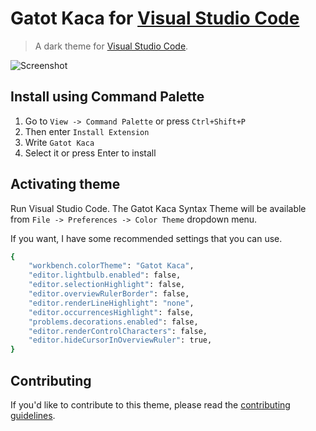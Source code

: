 # Gatot Kaca for [Visual Studio Code](http://code.visualstudio.com)

> A dark theme for [Visual Studio Code](http://code.visualstudio.com).

![Screenshot](https://github.com/hafizhmaulanay/gatot-kaca-theme/blob/e4be885510ff18c3cca8f4443ab0e5e11dfeb17a/screenshoot.png)

## Install using Command Palette

1.  Go to `View -> Command Palette` or press `Ctrl+Shift+P`
2.  Then enter `Install Extension`
3.  Write `Gatot Kaca`
4.  Select it or press Enter to install

## Activating theme

Run Visual Studio Code. The Gatot Kaca Syntax Theme will be available from `File -> Preferences -> Color Theme` dropdown menu.

If you want, I have some recommended settings that you can use.

```bash
{
    "workbench.colorTheme": "Gatot Kaca",
    "editor.lightbulb.enabled": false,
    "editor.selectionHighlight": false,
    "editor.overviewRulerBorder": false,
    "editor.renderLineHighlight": "none",
    "editor.occurrencesHighlight": false,
    "problems.decorations.enabled": false,
    "editor.renderControlCharacters": false,
    "editor.hideCursorInOverviewRuler": true,
}
```

## Contributing

If you'd like to contribute to this theme, please read the [contributing guidelines](./.github/CONTRIBUTING.md).
